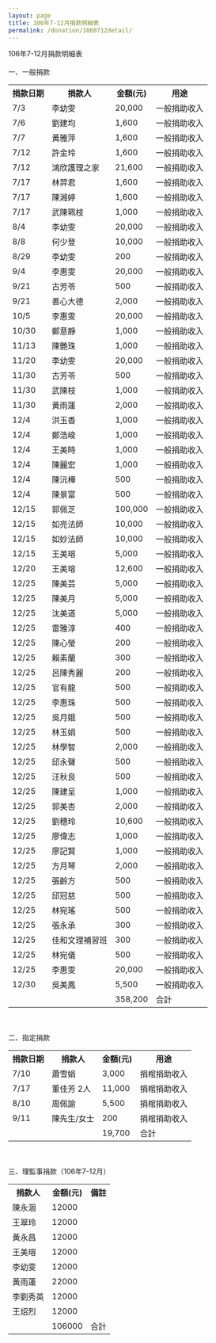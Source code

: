 ```yaml
---
layout: page
title: 106年7-12月捐款明細表
permalink: /donation/1060712detail/
---
```

106年7-12月捐款明細表
<br/><br/>
一、一般捐款
<br/>
<table class="tg">
  <tr>
    <th class="tg-yw4l">捐款日期</th>
    <th class="tg-yw4l">捐款人</th>
    <th class="tg-yw4l">金額(元)</th>
    <th class="tg-yw4l">用途</th>
  </tr>
  <tr>
    <td class="tg-yw4l">7/3</td>
    <td class="tg-yw4l">李幼雯</td>
    <td class="tg-yw4l">20,000</td>
    <td class="tg-yw4l">一般捐助收入</td>
  </tr>
  <tr>
    <td class="tg-yw4l">7/6</td>
    <td class="tg-yw4l">劉建均</td>
    <td class="tg-yw4l">1,600</td>
    <td class="tg-yw4l">一般捐助收入</td>
  </tr>
  <tr>
    <td class="tg-yw4l">7/7</td>
    <td class="tg-yw4l">黃雅萍</td>
    <td class="tg-yw4l">1,600</td>
    <td class="tg-yw4l">一般捐助收入</td>
  </tr>
  <tr>
    <td class="tg-yw4l">7/12</td>
    <td class="tg-yw4l">許金玲</td>
    <td class="tg-yw4l">1,600</td>
    <td class="tg-yw4l">一般捐助收入</td>
  </tr>
  <tr>
    <td class="tg-yw4l">7/12</td>
    <td class="tg-yw4l">鴻欣護理之家</td>
    <td class="tg-yw4l">21,600</td>
    <td class="tg-yw4l">一般捐助收入</td>
  </tr>
  <tr>
    <td class="tg-yw4l">7/17</td>
    <td class="tg-yw4l">林羿君</td>
    <td class="tg-yw4l">1,600</td>
    <td class="tg-yw4l">一般捐助收入</td>
  </tr>
  <tr>
    <td class="tg-yw4l">7/17</td>
    <td class="tg-yw4l">陳湘婷</td>
    <td class="tg-yw4l">1,600</td>
    <td class="tg-yw4l">一般捐助收入</td>
  </tr>
  <tr>
    <td class="tg-yw4l">7/17</td>
    <td class="tg-yw4l">武陳珮枝</td>
    <td class="tg-yw4l">1,000</td>
    <td class="tg-yw4l">一般捐助收入</td>
  </tr>
  <tr>
    <td class="tg-yw4l">8/4</td>
    <td class="tg-yw4l">李幼雯</td>
    <td class="tg-yw4l">20,000</td>
    <td class="tg-yw4l">一般捐助收入</td>
  </tr>
  <tr>
    <td class="tg-yw4l">8/8</td>
    <td class="tg-yw4l">何少登</td>
    <td class="tg-yw4l">10,000</td>
    <td class="tg-yw4l">一般捐助收入</td>
  </tr>
  <tr>
    <td class="tg-yw4l">8/29</td>
    <td class="tg-yw4l">李幼雯</td>
    <td class="tg-yw4l">200</td>
    <td class="tg-yw4l">一般捐助收入</td>
  </tr>
  <tr>
    <td class="tg-yw4l">9/4</td>
    <td class="tg-yw4l">李惠雯</td>
    <td class="tg-yw4l">20,000</td>
    <td class="tg-yw4l">一般捐助收入</td>
  </tr>
  <tr>
    <td class="tg-yw4l">9/21</td>
    <td class="tg-yw4l">古芳苓</td>
    <td class="tg-yw4l">500</td>
    <td class="tg-yw4l">一般捐助收入</td>
  </tr>
  <tr>
    <td class="tg-yw4l">9/21</td>
    <td class="tg-yw4l">善心大德</td>
    <td class="tg-yw4l">2,000</td>
    <td class="tg-yw4l">一般捐助收入</td>
  </tr>
  <tr>
    <td class="tg-yw4l">10/5</td>
    <td class="tg-yw4l">李惠雯</td>
    <td class="tg-yw4l">20,000</td>
    <td class="tg-yw4l">一般捐助收入</td>
  </tr>
  <tr>
    <td class="tg-yw4l">10/30</td>
    <td class="tg-yw4l">鄭意靜</td>
    <td class="tg-yw4l">1,000</td>
    <td class="tg-yw4l">一般捐助收入</td>
  </tr>
  <tr>
    <td class="tg-yw4l">11/13</td>
    <td class="tg-yw4l">陳艷珠</td>
    <td class="tg-yw4l">1,000</td>
    <td class="tg-yw4l">一般捐助收入</td>
  </tr>
  <tr>
    <td class="tg-yw4l">11/20</td>
    <td class="tg-yw4l">李幼雯</td>
    <td class="tg-yw4l">20,000</td>
    <td class="tg-yw4l">一般捐助收入</td>
  </tr>
  <tr>
    <td class="tg-yw4l">11/30</td>
    <td class="tg-yw4l">古芳苓</td>
    <td class="tg-yw4l">500</td>
    <td class="tg-yw4l">一般捐助收入</td>
  </tr>
  <tr>
    <td class="tg-yw4l">11/30</td>
    <td class="tg-yw4l">武陳枝</td>
    <td class="tg-yw4l">1,000</td>
    <td class="tg-yw4l">一般捐助收入</td>
  </tr>
  <tr>
    <td class="tg-yw4l">11/30</td>
    <td class="tg-yw4l">黃雨蓮</td>
    <td class="tg-yw4l">2,000</td>
    <td class="tg-yw4l">一般捐助收入</td>
  </tr>
  <tr>
    <td class="tg-yw4l">12/4</td>
    <td class="tg-yw4l">洪玉香</td>
    <td class="tg-yw4l">1,000</td>
    <td class="tg-yw4l">一般捐助收入</td>
  </tr>
  <tr>
    <td class="tg-yw4l">12/4</td>
    <td class="tg-yw4l">鄭浩峻</td>
    <td class="tg-yw4l">1,000</td>
    <td class="tg-yw4l">一般捐助收入</td>
  </tr>
  <tr>
    <td class="tg-yw4l">12/4</td>
    <td class="tg-yw4l">王美時</td>
    <td class="tg-yw4l">1,000</td>
    <td class="tg-yw4l">一般捐助收入</td>
  </tr>
  <tr>
    <td class="tg-yw4l">12/4</td>
    <td class="tg-yw4l">陳麗宏</td>
    <td class="tg-yw4l">1,000</td>
    <td class="tg-yw4l">一般捐助收入</td>
  </tr>
  <tr>
    <td class="tg-yw4l">12/4</td>
    <td class="tg-yw4l">陳沅樺</td>
    <td class="tg-yw4l">500</td>
    <td class="tg-yw4l">一般捐助收入</td>
  </tr>
  <tr>
    <td class="tg-yw4l">12/4</td>
    <td class="tg-yw4l">陳景富</td>
    <td class="tg-yw4l">500</td>
    <td class="tg-yw4l">一般捐助收入</td>
  </tr>
  <tr>
    <td class="tg-yw4l">12/15</td>
    <td class="tg-yw4l">郭佩芝</td>
    <td class="tg-yw4l">100,000</td>
    <td class="tg-yw4l">一般捐助收入</td>
  </tr>
  <tr>
    <td class="tg-yw4l">12/15</td>
    <td class="tg-yw4l">如亮法師</td>
    <td class="tg-yw4l">10,000</td>
    <td class="tg-yw4l">一般捐助收入</td>
  </tr>
  <tr>
    <td class="tg-yw4l">12/15</td>
    <td class="tg-yw4l">如妙法師</td>
    <td class="tg-yw4l">10,000</td>
    <td class="tg-yw4l">一般捐助收入</td>
  </tr>
  <tr>
    <td class="tg-yw4l">12/15</td>
    <td class="tg-yw4l">王美瑢</td>
    <td class="tg-yw4l">5,000</td>
    <td class="tg-yw4l">一般捐助收入</td>
  </tr>
  <tr>
    <td class="tg-yw4l">12/20</td>
    <td class="tg-yw4l">王美瑢</td>
    <td class="tg-yw4l">12,600</td>
    <td class="tg-yw4l">一般捐助收入</td>
  </tr>
  <tr>
    <td class="tg-yw4l">12/25</td>
    <td class="tg-yw4l">陳美芸</td>
    <td class="tg-yw4l">5,000</td>
    <td class="tg-yw4l">一般捐助收入</td>
  </tr>
  <tr>
    <td class="tg-yw4l">12/25</td>
    <td class="tg-yw4l">陳美月</td>
    <td class="tg-yw4l">5,000</td>
    <td class="tg-yw4l">一般捐助收入</td>
  </tr>
  <tr>
    <td class="tg-yw4l">12/25</td>
    <td class="tg-yw4l">沈美道</td>
    <td class="tg-yw4l">5,000</td>
    <td class="tg-yw4l">一般捐助收入</td>
  </tr>
  <tr>
    <td class="tg-yw4l">12/25</td>
    <td class="tg-yw4l">雷雅淳</td>
    <td class="tg-yw4l">400</td>
    <td class="tg-yw4l">一般捐助收入</td>
  </tr>
  <tr>
    <td class="tg-yw4l">12/25</td>
    <td class="tg-yw4l">陳心瑩</td>
    <td class="tg-yw4l">200</td>
    <td class="tg-yw4l">一般捐助收入</td>
  </tr>
  <tr>
    <td class="tg-yw4l">12/25</td>
    <td class="tg-yw4l">賴素蘭</td>
    <td class="tg-yw4l">300</td>
    <td class="tg-yw4l">一般捐助收入</td>
  </tr>
  <tr>
    <td class="tg-yw4l">12/25</td>
    <td class="tg-yw4l">呂陳秀麗</td>
    <td class="tg-yw4l">200</td>
    <td class="tg-yw4l">一般捐助收入</td>
  </tr>
  <tr>
    <td class="tg-yw4l">12/25</td>
    <td class="tg-yw4l">官有龍</td>
    <td class="tg-yw4l">500</td>
    <td class="tg-yw4l">一般捐助收入</td>
  </tr>
  <tr>
    <td class="tg-yw4l">12/25</td>
    <td class="tg-yw4l">李惠珠</td>
    <td class="tg-yw4l">500</td>
    <td class="tg-yw4l">一般捐助收入</td>
  </tr>
  <tr>
    <td class="tg-yw4l">12/25</td>
    <td class="tg-yw4l">吳月娥</td>
    <td class="tg-yw4l">500</td>
    <td class="tg-yw4l">一般捐助收入</td>
  </tr>
  <tr>
    <td class="tg-yw4l">12/25</td>
    <td class="tg-yw4l">林玉娟</td>
    <td class="tg-yw4l">500</td>
    <td class="tg-yw4l">一般捐助收入</td>
  </tr>
  <tr>
    <td class="tg-yw4l">12/25</td>
    <td class="tg-yw4l">林學智</td>
    <td class="tg-yw4l">2,000</td>
    <td class="tg-yw4l">一般捐助收入</td>
  </tr>
  <tr>
    <td class="tg-yw4l">12/25</td>
    <td class="tg-yw4l">邱永聲</td>
    <td class="tg-yw4l">500</td>
    <td class="tg-yw4l">一般捐助收入</td>
  </tr>
  <tr>
    <td class="tg-yw4l">12/25</td>
    <td class="tg-yw4l">汪秋良</td>
    <td class="tg-yw4l">500</td>
    <td class="tg-yw4l">一般捐助收入</td>
  </tr>
  <tr>
    <td class="tg-yw4l">12/25</td>
    <td class="tg-yw4l">陳建呈</td>
    <td class="tg-yw4l">1,000</td>
    <td class="tg-yw4l">一般捐助收入</td>
  </tr>
  <tr>
    <td class="tg-yw4l">12/25</td>
    <td class="tg-yw4l">郭美杏</td>
    <td class="tg-yw4l">2,000</td>
    <td class="tg-yw4l">一般捐助收入</td>
  </tr>
  <tr>
    <td class="tg-yw4l">12/25</td>
    <td class="tg-yw4l">劉穗玲</td>
    <td class="tg-yw4l">10,600</td>
    <td class="tg-yw4l">一般捐助收入</td>
  </tr>
  <tr>
    <td class="tg-yw4l">12/25</td>
    <td class="tg-yw4l">廖偉志</td>
    <td class="tg-yw4l">1,000</td>
    <td class="tg-yw4l">一般捐助收入</td>
  </tr>
  <tr>
    <td class="tg-yw4l">12/25</td>
    <td class="tg-yw4l">廖記賢</td>
    <td class="tg-yw4l">1,000</td>
    <td class="tg-yw4l">一般捐助收入</td>
  </tr>
  <tr>
    <td class="tg-yw4l">12/25</td>
    <td class="tg-yw4l">方月琴</td>
    <td class="tg-yw4l">2,000</td>
    <td class="tg-yw4l">一般捐助收入</td>
  </tr>
  <tr>
    <td class="tg-yw4l">12/25</td>
    <td class="tg-yw4l">張齡方</td>
    <td class="tg-yw4l">500</td>
    <td class="tg-yw4l">一般捐助收入</td>
  </tr>
  <tr>
    <td class="tg-yw4l">12/25</td>
    <td class="tg-yw4l">邱冠慈</td>
    <td class="tg-yw4l">500</td>
    <td class="tg-yw4l">一般捐助收入</td>
  </tr>
  <tr>
    <td class="tg-yw4l">12/25</td>
    <td class="tg-yw4l">林宛瑤</td>
    <td class="tg-yw4l">500</td>
    <td class="tg-yw4l">一般捐助收入</td>
  </tr>
  <tr>
    <td class="tg-yw4l">12/25</td>
    <td class="tg-yw4l">張永承</td>
    <td class="tg-yw4l">300</td>
    <td class="tg-yw4l">一般捐助收入</td>
  </tr>
  <tr>
    <td class="tg-yw4l">12/25</td>
    <td class="tg-yw4l">佳和文理補習班</td>
    <td class="tg-yw4l">300</td>
    <td class="tg-yw4l">一般捐助收入</td>
  </tr>
  <tr>
    <td class="tg-yw4l">12/25</td>
    <td class="tg-yw4l">林宛儀</td>
    <td class="tg-yw4l">500</td>
    <td class="tg-yw4l">一般捐助收入</td>
  </tr>
  <tr>
    <td class="tg-yw4l">12/25</td>
    <td class="tg-yw4l">李惠雯</td>
    <td class="tg-yw4l">20,000</td>
    <td class="tg-yw4l">一般捐助收入</td>
  </tr>
  <tr>
    <td class="tg-yw4l">12/30</td>
    <td class="tg-yw4l">吳美鳳</td>
    <td class="tg-yw4l">5,500</td>
    <td class="tg-yw4l">一般捐助收入</td>
  </tr>
  <tr>
    <td class="tg-yw4l"></td>
    <td class="tg-yw4l"></td>
    <td class="tg-yw4l">358,200</td>
    <td class="tg-yw4l">合計</td>
  </tr>
</table>

<br/><br/>
二、指定捐款
<br/>
<table class="tg">
  <tr>
    <th class="tg-yw4l">捐款日期</th>
    <th class="tg-yw4l">捐款人</th>
    <th class="tg-yw4l">金額(元)</th>
    <th class="tg-yw4l">用途</th>
  </tr>
  <tr>
    <td class="tg-yw4l">7/10</td>
    <td class="tg-yw4l">蕭雪娟</td>
    <td class="tg-yw4l">3,000</td>
    <td class="tg-yw4l">捐棺捐助收入</td>
  </tr>
  <tr>
    <td class="tg-yw4l">7/17</td>
    <td class="tg-yw4l">董佳芳 2人</td>
    <td class="tg-yw4l">11,000</td>
    <td class="tg-yw4l">捐棺捐助收入</td>
  </tr>
  <tr>
    <td class="tg-yw4l">8/10</td>
    <td class="tg-yw4l">周佩諭</td>
    <td class="tg-yw4l">5,500</td>
    <td class="tg-yw4l">捐棺捐助收入</td>
  </tr>
  <tr>
    <td class="tg-yw4l">9/11</td>
    <td class="tg-yw4l">陳先生/女士</td>
    <td class="tg-yw4l">200</td>
    <td class="tg-yw4l">捐棺捐助收入</td>
  </tr>
  <tr>
    <td class="tg-yw4l"></td>
    <td class="tg-yw4l"></td>
    <td class="tg-yw4l">19,700</td>
    <td class="tg-yw4l">合計</td>
  </tr>
</table>

<br/><br/>
三、理監事捐款（106年7-12月）
<br/>
<table class="tg">
  <tr>
    <th class="tg-yw4l">捐款人</th>
    <th class="tg-yw4l">金額(元)</th>
    <th class="tg-yw4l">備註</th>
  </tr>
  <tr>
    <td class="tg-yw4l">陳永涸</td>
    <td class="tg-yw4l">12000</td>
    <td class="tg-yw4l"></td>
  </tr>
  <tr>
    <td class="tg-yw4l">王翠玲</td>
    <td class="tg-yw4l">12000</td>
    <td class="tg-yw4l"></td>
  </tr>
  <tr>
    <td class="tg-yw4l">黃永昌</td>
    <td class="tg-yw4l">12000</td>
    <td class="tg-yw4l"></td>
  </tr>
  <tr>
    <td class="tg-yw4l">王美瑢</td>
    <td class="tg-yw4l">12000</td>
    <td class="tg-yw4l"></td>
  </tr>
  <tr>
    <td class="tg-yw4l">李幼雯</td>
    <td class="tg-yw4l">12000</td>
    <td class="tg-yw4l"></td>
  </tr>
  <tr>
    <td class="tg-yw4l">黃雨蓮</td>
    <td class="tg-yw4l">22000</td>
    <td class="tg-yw4l"></td>
  </tr>
  <tr>
    <td class="tg-yw4l">李劉秀英</td>
    <td class="tg-yw4l">12000</td>
    <td class="tg-yw4l"></td>
  </tr>
  <tr>
    <td class="tg-yw4l">王炤烈</td>
    <td class="tg-yw4l">12000</td>
    <td class="tg-yw4l"></td>
  </tr>
  <tr>
    <td class="tg-yw4l"></td>
    <td class="tg-yw4l">106000</td>
    <td class="tg-yw4l">合計</td>
  </tr>
</table>

